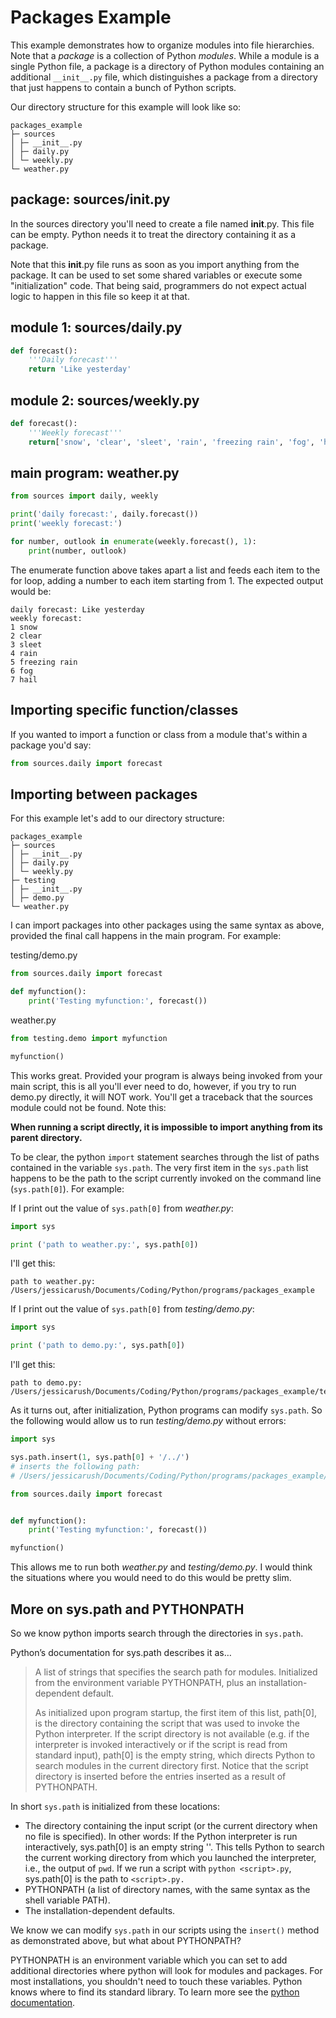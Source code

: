 # Packages Example

This example demonstrates how to organize modules into file hierarchies. Note that a *package* is a collection of Python *modules*. While a module is a single Python file, a package is a directory of Python modules containing an additional `__init__.py` file, which distinguishes a package from a directory that just happens to contain a bunch of Python scripts.

Our directory structure for this example will look like so:

```
packages_example
├─ sources
│ ├─ __init__.py
│ ├─ daily.py
│ └─ weekly.py
└─ weather.py
```

## package: sources/__init__.py

In the sources directory you'll need to create a file named __init__.py. This file can be empty. Python needs it to treat the directory containing it as a package.

Note that this __init__.py file runs as soon as you import anything from the package. It can be used to set some shared variables or execute some "initialization" code. That being said, programmers do not expect actual logic to happen in this file so keep it at that.

## module 1: sources/daily.py

```python
def forecast():
    '''Daily forecast'''
    return 'Like yesterday'
```


## module 2: sources/weekly.py

```python
def forecast():
    '''Weekly forecast'''
    return['snow', 'clear', 'sleet', 'rain', 'freezing rain', 'fog', 'hail']
```


## main program: weather.py

```python
from sources import daily, weekly

print('daily forecast:', daily.forecast())
print('weekly forecast:')

for number, outlook in enumerate(weekly.forecast(), 1):
    print(number, outlook)
```

The enumerate function above takes apart a list and feeds each item to the for loop, adding a number to each item starting from 1. The expected output would be:

```pytb
daily forecast: Like yesterday
weekly forecast:
1 snow
2 clear
3 sleet
4 rain
5 freezing rain
6 fog
7 hail
```

## Importing specific function/classes

If you wanted to import a function or class from a module that's within a package you'd say:

```python
from sources.daily import forecast
```

## Importing between packages

For this example let's add to our directory structure:

```
packages_example
├─ sources
│ ├─ __init__.py
│ ├─ daily.py
│ └─ weekly.py
├─ testing
│ ├─ __init__.py
│ ├─ demo.py
└─ weather.py
```

I can import packages into other packages using the same syntax as above, provided the final call happens in the main program. For example:

testing/demo.py
```python
from sources.daily import forecast

def myfunction():
    print('Testing myfunction:', forecast())
```

weather.py
```python
from testing.demo import myfunction

myfunction()
```

This works great. Provided your program is always being invoked from your main script, this is all you'll ever need to do, however, if you try to run demo.py directly, it will NOT work. You'll get a traceback that the sources module could not be found. Note this:

**When running a script directly, it is impossible to import anything from its parent directory.**

To be clear, the python `import` statement searches through the list of paths contained in the variable `sys.path`. The very first item in the `sys.path` list happens to be the path to the script currently invoked on the command line (`sys.path[0]`). For example:

If I print out the value of `sys.path[0]` from *weather.py*:
```python
import sys

print ('path to weather.py:', sys.path[0])
```

I'll get this:

```pytb
path to weather.py: /Users/jessicarush/Documents/Coding/Python/programs/packages_example
```

If I print out the value of `sys.path[0]` from *testing/demo.py*:
```python
import sys

print ('path to demo.py:', sys.path[0])
```

I'll get this:

```pytb
path to demo.py: /Users/jessicarush/Documents/Coding/Python/programs/packages_example/testing
```

As it turns out, after initialization, Python programs can modify `sys.path`. So the following would allow us to run *testing/demo.py* without errors:

```python
import sys

sys.path.insert(1, sys.path[0] + '/../')
# inserts the following path:
# /Users/jessicarush/Documents/Coding/Python/programs/packages_example/testing/../

from sources.daily import forecast


def myfunction():
    print('Testing myfunction:', forecast())

myfunction()
```

This allows me to run both *weather.py* and *testing/demo.py*. I would think the situations where you would need to do this would be pretty slim.


## More on sys.path and PYTHONPATH

So we know python imports search through the directories in `sys.path`.

Python’s documentation for sys.path describes it as…

> A list of strings that specifies the search path for modules. Initialized from the environment variable PYTHONPATH, plus an installation-dependent default.
>
> As initialized upon program startup, the first item of this list, path[0], is the directory containing the script that was used to invoke the Python interpreter. If the script directory is not available (e.g. if the interpreter is invoked interactively or if the script is read from standard input), path[0] is the empty string, which directs Python to search modules in the current directory first. Notice that the script directory is inserted before the entries inserted as a result of PYTHONPATH.

In short `sys.path` is initialized from these locations:

- The directory containing the input script (or the current directory when no file is specified). In other words: If the Python interpreter is run interactively, sys.path[0] is an empty string ''. This tells Python to search the current working directory from which you launched the interpreter, i.e., the output of `pwd`. If we run a script with `python <script>.py`, sys.path[0] is the path to `<script>.py.`
- PYTHONPATH (a list of directory names, with the same syntax as the shell variable PATH).
- The installation-dependent defaults.

We know we can modify `sys.path` in our scripts using the `insert()` method as demonstrated above, but what about PYTHONPATH?

PYTHONPATH is an environment variable which you can set to add additional directories where python will look for modules and packages. For most installations, you shouldn't need to touch these variables. Python knows where to find its standard library. To learn more see the [python documentation](https://docs.python.org/3/using/cmdline.html#environment-variables).
